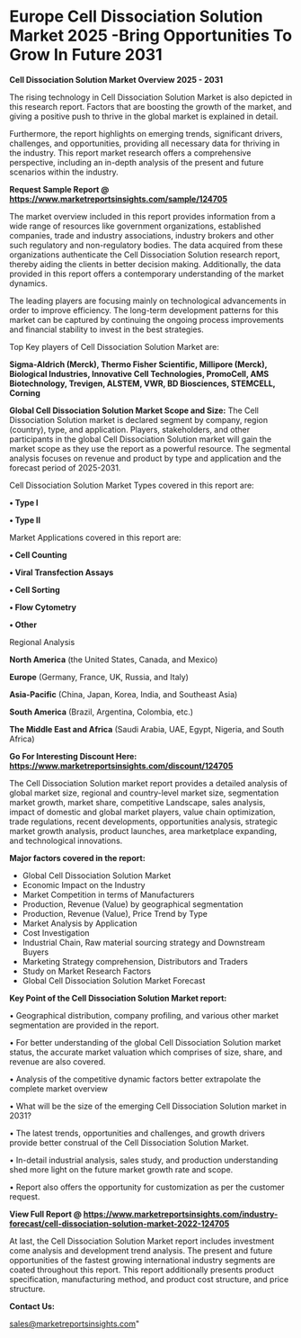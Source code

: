 # Europe Cell Dissociation Solution Market 2025 -Bring Opportunities To Grow In Future 2031

<Strong> Cell Dissociation Solution Market Overview 2025 - 2031</strong>

The rising technology in Cell Dissociation Solution Market is also depicted in this research report. Factors that are boosting the growth of the market, and giving a positive push to thrive in the global market is explained in detail.

Furthermore, the report highlights on emerging trends, significant drivers, challenges, and opportunities, providing all necessary data for thriving in the industry. This report market research offers a comprehensive perspective, including an in-depth analysis of the present and future scenarios within the industry.

<strong>Request Sample Report @ <a href=https://www.marketreportsinsights.com/sample/124705>https://www.marketreportsinsights.com/sample/124705</a></strong>

The market overview included in this report provides information from a wide range of resources like government organizations, established companies, trade and industry associations, industry brokers and other such regulatory and non-regulatory bodies. The data acquired from these organizations authenticate the Cell Dissociation Solution research report, thereby aiding the clients in better decision making. Additionally, the data provided in this report offers a contemporary understanding of the market dynamics.

The leading players are focusing mainly on technological advancements in order to improve efficiency. The long-term development patterns for this market can be captured by continuing the ongoing process improvements and financial stability to invest in the best strategies.

Top Key players of Cell Dissociation Solution Market are:

<strong>Sigma-Aldrich (Merck), Thermo Fisher Scientific, Millipore (Merck), Biological Industries, Innovative Cell Technologies, PromoCell, AMS Biotechnology, Trevigen, ALSTEM, VWR, BD Biosciences, STEMCELL, Corning</strong>

<strong><b>Global Cell Dissociation Solution Market Scope and Size:</b></strong>
The Cell Dissociation Solution market is declared segment by company, region (country), type, and application. Players, stakeholders, and other participants in the global Cell Dissociation Solution market will gain the market scope as they use the report as a powerful resource. The segmental analysis focuses on revenue and product by type and application and the forecast period of 2025-2031.

Cell Dissociation Solution Market Types covered in this report are:

<strong>• Type I

• Type II</strong>

Market Applications covered in this report are:

<strong>• Cell Counting

• Viral Transfection Assays

• Cell Sorting

• Flow Cytometry

• Other</strong> 

Regional Analysis

<strong>North America</strong> (the United States, Canada, and Mexico)

<strong>Europe</strong> (Germany, France, UK, Russia, and Italy)

<strong>Asia-Pacific</strong> (China, Japan, Korea, India, and Southeast Asia)

<strong>South America</strong> (Brazil, Argentina, Colombia, etc.)

<strong>The Middle East and Africa</strong> (Saudi Arabia, UAE, Egypt, Nigeria, and South Africa)

<strong>Go For Interesting Discount Here: <a href=https://www.marketreportsinsights.com/discount/124705>https://www.marketreportsinsights.com/discount/124705</a></strong>

The Cell Dissociation Solution market report provides a detailed analysis of global market size, regional and country-level market size, segmentation market growth, market share, competitive Landscape, sales analysis, impact of domestic and global market players, value chain optimization, trade regulations, recent developments, opportunities analysis, strategic market growth analysis, product launches, area marketplace expanding, and technological innovations.

<strong><b>Major factors covered in the report:</b></strong>
<ul>
  <li>Global Cell Dissociation Solution Market </li>
  <li>Economic Impact on the Industry</li>
  <li>Market Competition in terms of Manufacturers</li>
  <li>Production, Revenue (Value) by geographical segmentation</li>
  <li>Production, Revenue (Value), Price Trend by Type</li>
  <li>Market Analysis by Application</li>
  <li>Cost Investigation</li>
  <li>Industrial Chain, Raw material sourcing strategy and Downstream Buyers</li>
  <li>Marketing Strategy comprehension, Distributors and Traders</li>
  <li>Study on Market Research Factors</li>
  <li>Global Cell Dissociation Solution Market Forecast</li>
</ul>

<strong><b>Key Point of the Cell Dissociation Solution Market report:</b></strong>

• Geographical distribution, company profiling, and various other market segmentation are provided in the report.

• For better understanding of the global Cell Dissociation Solution market status, the accurate market valuation which comprises of size, share, and revenue are also covered.

• Analysis of the competitive dynamic factors better extrapolate the complete market overview

• What will be the size of the emerging Cell Dissociation Solution market in 2031?

• The latest trends, opportunities and challenges, and growth drivers provide better construal of the Cell Dissociation Solution Market.

• In-detail industrial analysis, sales study, and production understanding shed more light on the future market growth rate and scope.

• Report also offers the opportunity for customization as per the customer request.

<strong><b>View Full Report @ <a href=https://www.marketreportsinsights.com/industry-forecast/cell-dissociation-solution-market-2022-124705>https://www.marketreportsinsights.com/industry-forecast/cell-dissociation-solution-market-2022-124705</a></b></strong>


At last, the Cell Dissociation Solution Market report includes investment come analysis and development trend analysis. The present and future opportunities of the fastest growing international industry segments are coated throughout this report. This report additionally presents product specification, manufacturing method, and product cost structure, and price structure.

<strong>Contact Us:</strong>

sales@marketreportsinsights.com"
